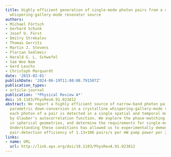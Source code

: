 ```yaml
---
title: Highly efficient generation of single-mode photon pairs from a crystalline
  whispering-gallery-mode resonator source
authors:
- Michael Förtsch
- Gerhard Schunk
- Josef U. Fürst
- Dmitry Strekalov
- Thomas Gerrits
- Martin J. Stevens
- Florian Sedlmeir
- Harald G. L. Schwefel
- Sae Woo Nam
- Gerd Leuchs
- Christoph Marquardt
date: '2015-02-01'
publishDate: '2024-06-19T11:08:08.791507Z'
publication_types:
- article-journal
publication: '*Physical Review A*'
doi: 10.1103/PhysRevA.91.023812
abstract: We report a highly efficient source of narrow-band photon pairs based on
  parametric down-conversion in a crystalline whispering-gallery-mode resonator. Remarkably,
  each photon of a pair is detected in a single spatial and temporal mode, as witnessed
  by Glauber's autocorrelation function. We explore the phase-matching conditions
  in spherical geometries, and determine the requirements for single-mode operation.
  Understanding these conditions has allowed us to experimentally demonstrate a single-mode
  pair-detection efficiency of 1.13×106 pairs/s per mW pump power per 26.8 MHz bandwidth.
links:
- name: URL
  url: http://link.aps.org/doi/10.1103/PhysRevA.91.023812
---
```

